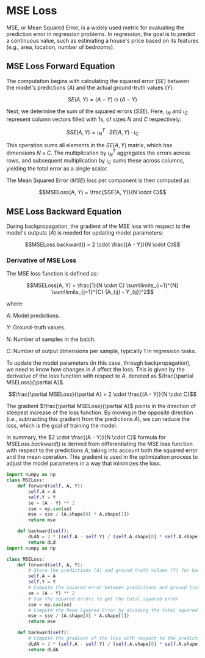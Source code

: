 # MSE Loss

MSE, or Mean Squared Error, is a widely used metric for evaluating the prediction error in regression problems. In regression, the goal is to predict a continuous value, such as estimating a house's price based on its features (e.g., area, location, number of bedrooms).

## MSE Loss Forward Equation

The computation begins with calculating the squared error ($SE$) between the model's predictions ($A$) and the actual ground-truth values ($Y$):

$$SE(A, Y) = (A - Y) \odot (A - Y)$$

Next, we determine the sum of the squared errors ($SSE$). Here, $\iota_N$ and $\iota_C$ represent column vectors filled with 1s, of sizes $N$ and $C$ respectively:

$$SSE(A,Y) = \iota_{N}^{T} \cdot SE(A,Y) \cdot \iota_{C}$$

This operation sums all elements in the $SE(A, Y)$ matrix, which has dimensions $N \times C$. The multiplication by $\iota_{N}^{T}$ aggregates the errors across rows, and subsequent multiplication by $\iota_{C}$ sums these across columns, yielding the total error as a single scalar.

The Mean Squared Error ($MSE$) loss per component is then computed as:

$$MSELoss(A, Y) = \frac{SSE(A, Y)}{N \cdot C}$$

## MSE Loss Backward Equation
During backpropagation, the gradient of the MSE loss with respect to the model's outputs ($A$) is needed for updating model parameters:

$$MSELoss.backward() = 2 \cdot \frac{(A - Y)}{N \cdot C}$$

### Derivative of MSE Loss

The MSE loss function is defined as:

$$MSELoss(A, Y) = \frac{1}{N \cdot C} \sum\limits_{i=1}^{N} \sum\limits_{j=1}^{C} (A_{ij} - Y_{ij})^2$$

where:

$A$: Model predictions.

$Y$: Ground-truth values.

$N$: Number of samples in the batch.

$C$: Number of output dimensions per sample, typically 1 in regression tasks.

To update the model parameters (in this case, through backpropagation), we need to know how changes in $A$ affect the loss. This is given by the derivative of the loss function with respect to $A$, denoted as $\frac{\partial MSELoss}{\partial A}$.

$$\frac{\partial MSELoss}{\partial A} = 2 \cdot \frac{(A - Y)}{N \cdot C}$$

The gradient $\frac{\partial MSELoss}{\partial A}$ points in the direction of steepest increase of the loss function. By moving in the opposite direction (i.e., subtracting this gradient from the predictions $A$), we can reduce the loss, which is the goal of training the model.

In summary, the $2 \cdot \frac{(A - Y)}{N \cdot C}$ formula for $MSELoss.backward()$ is derived from differentiating the MSE loss function with respect to the predictions $A$, taking into account both the squared error and the mean operation. This gradient is used in the optimization process to adjust the model parameters in a way that minimizes the loss.

```python
import numpy as np
class MSELoss:
    def forward(self, A, Y):
        self.A = A
        self.Y = Y
        se = (A - Y) ** 2
        sse = np.sum(se)
        mse = sse / (A.shape[0] * A.shape[1])
        return mse

    def backward(self):
        dLdA = 2 * (self.A - self.Y) / (self.A.shape[0] * self.A.shape[1])
        return dLd
import numpy as np

class MSELoss:
    def forward(self, A, Y):
        # Store the predictions (A) and ground truth values (Y) for backward computation
        self.A = A
        self.Y = Y
        # Compute the squared error between predictions and ground truth
        se = (A - Y) ** 2
        # Sum the squared errors to get the total squared error
        sse = np.sum(se)
        # Compute the Mean Squared Error by dividing the total squared error by the number of elements
        mse = sse / (A.shape[0] * A.shape[1])
        return mse

    def backward(self):
        # Compute the gradient of the loss with respect to the predictions (A)
        dLdA = 2 * (self.A - self.Y) / (self.A.shape[0] * self.A.shape[1])
        return dLdA

```
